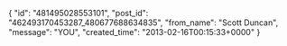  {
   "id": "481495028553101",
   "post_id": "462493170453287_480677688634835",
   "from_name": "Scott Duncan",
   "message": "YOU",
   "created_time": "2013-02-16T00:15:33+0000"
 }
